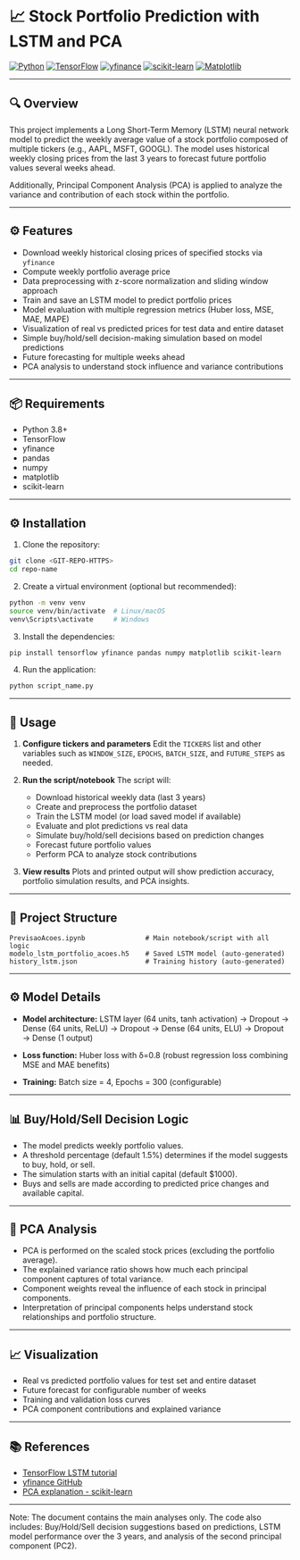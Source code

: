 # 📈 Stock Portfolio Prediction with LSTM and PCA

[![Python](https://img.shields.io/badge/Python-3776AB?style=flat\&logo=python\&logoColor=white)](https://www.python.org/)
[![TensorFlow](https://img.shields.io/badge/TensorFlow-FF6F00?style=flat\&logo=tensorflow\&logoColor=white)](https://www.tensorflow.org/)
[![yfinance](https://img.shields.io/badge/yfinance-1A1A1A?style=flat)](https://github.com/ranaroussi/yfinance)
[![scikit-learn](https://img.shields.io/badge/scikit--learn-F7931E?style=flat\&logo=scikit-learn\&logoColor=white)](https://scikit-learn.org/)
[![Matplotlib](https://img.shields.io/badge/Matplotlib-11557C?style=flat\&logo=matplotlib\&logoColor=white)](https://matplotlib.org/)

---

## 🔍 Overview

This project implements a Long Short-Term Memory (LSTM) neural network model to predict the weekly average value of a stock portfolio composed of multiple tickers (e.g., AAPL, MSFT, GOOGL). The model uses historical weekly closing prices from the last 3 years to forecast future portfolio values several weeks ahead.

Additionally, Principal Component Analysis (PCA) is applied to analyze the variance and contribution of each stock within the portfolio.

---

## ⚙️ Features

* Download weekly historical closing prices of specified stocks via `yfinance`
* Compute weekly portfolio average price
* Data preprocessing with z-score normalization and sliding window approach
* Train and save an LSTM model to predict portfolio prices
* Model evaluation with multiple regression metrics (Huber loss, MSE, MAE, MAPE)
* Visualization of real vs predicted prices for test data and entire dataset
* Simple buy/hold/sell decision-making simulation based on model predictions
* Future forecasting for multiple weeks ahead
* PCA analysis to understand stock influence and variance contributions

---

## 📦 Requirements

* Python 3.8+
* TensorFlow
* yfinance
* pandas
* numpy
* matplotlib
* scikit-learn

---

## ⚙️ Installation

1. Clone the repository:

```bash
git clone <GIT-REPO-HTTPS>
cd repo-name
```

2. Create a virtual environment (optional but recommended):

```bash
python -m venv venv
source venv/bin/activate  # Linux/macOS
venv\Scripts\activate     # Windows
```

3. Install the dependencies:

```bash
pip install tensorflow yfinance pandas numpy matplotlib scikit-learn
```

4. Run the application:

```bash
python script_name.py
```

---

## 🚀 Usage

1. **Configure tickers and parameters**
   Edit the `TICKERS` list and other variables such as `WINDOW_SIZE`, `EPOCHS`, `BATCH_SIZE`, and `FUTURE_STEPS` as needed.
   
2. **Run the script/notebook**
   The script will:

   * Download historical weekly data (last 3 years)
   * Create and preprocess the portfolio dataset
   * Train the LSTM model (or load saved model if available)
   * Evaluate and plot predictions vs real data
   * Simulate buy/hold/sell decisions based on prediction changes
   * Forecast future portfolio values
   * Perform PCA to analyze stock contributions

3. **View results**
   Plots and printed output will show prediction accuracy, portfolio simulation results, and PCA insights.

---

## 📁 Project Structure

```
PrevisaoAcoes.ipynb               # Main notebook/script with all logic
modelo_lstm_portfolio_acoes.h5    # Saved LSTM model (auto-generated)
history_lstm.json                 # Training history (auto-generated)
```

---

## ⚙️ Model Details

* **Model architecture:**
  LSTM layer (64 units, tanh activation) → Dropout → Dense (64 units, ReLU) → Dropout → Dense (64 units, ELU) → Dropout → Dense (1 output)

* **Loss function:**
  Huber loss with δ=0.8 (robust regression loss combining MSE and MAE benefits)

* **Training:**
  Batch size = 4, Epochs = 300 (configurable)

---

## 📊 Buy/Hold/Sell Decision Logic

* The model predicts weekly portfolio values.
* A threshold percentage (default 1.5%) determines if the model suggests to buy, hold, or sell.
* The simulation starts with an initial capital (default \$1000).
* Buys and sells are made according to predicted price changes and available capital.

---

## 🔬 PCA Analysis

* PCA is performed on the scaled stock prices (excluding the portfolio average).
* The explained variance ratio shows how much each principal component captures of total variance.
* Component weights reveal the influence of each stock in principal components.
* Interpretation of principal components helps understand stock relationships and portfolio structure.

---

## 📈 Visualization

* Real vs predicted portfolio values for test set and entire dataset
* Future forecast for configurable number of weeks
* Training and validation loss curves
* PCA component contributions and explained variance

---

## 📚 References

* [TensorFlow LSTM tutorial](https://www.tensorflow.org/tutorials/structured_data/time_series)
* [yfinance GitHub](https://github.com/ranaroussi/yfinance)
* [PCA explanation - scikit-learn](https://scikit-learn.org/stable/modules/decomposition.html#pca)

---

Note: The document contains the main analyses only. The code also includes: Buy/Hold/Sell decision suggestions based on predictions, LSTM model performance over the 3 years, and analysis of the second principal component (PC2).

